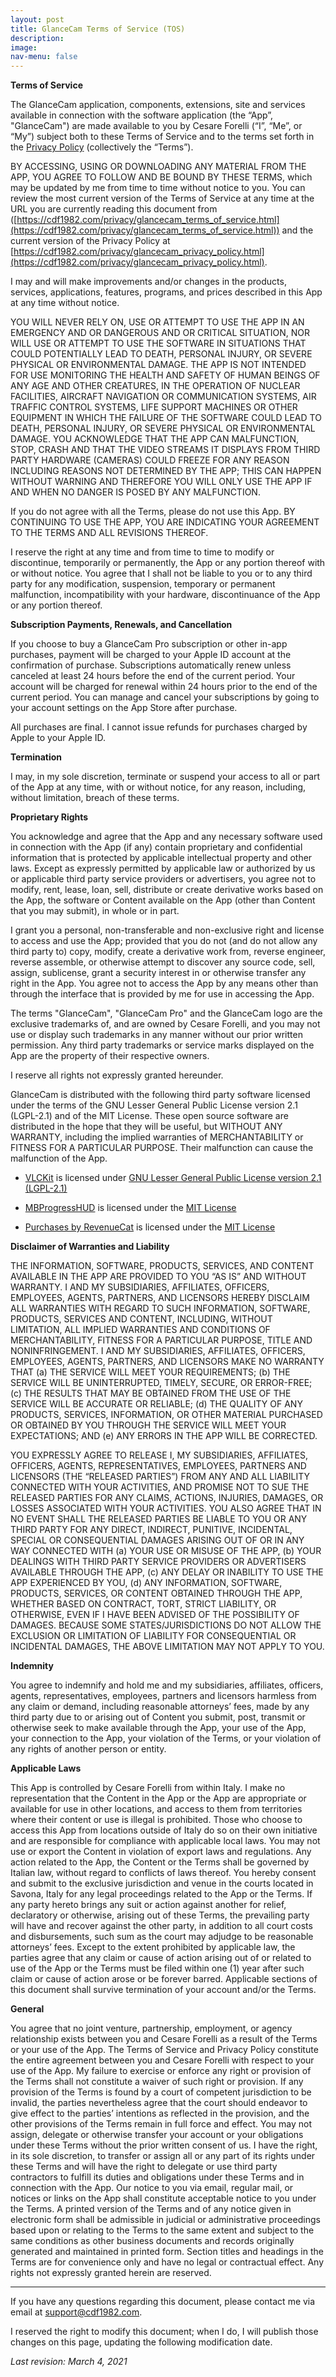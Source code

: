 ```yaml
---
layout: post
title: GlanceCam Terms of Service (TOS)
description:
image:
nav-menu: false
---
```

**Terms of Service**

The GlanceCam application, components, extensions, site and services available in connection with the software application (the “App”, "GlanceCam") are made available to you by Cesare Forelli (“I”, “Me”, or “My”) subject both to these Terms of Service and to the terms set forth in the [Privacy Policy](https://cdf1982.com/privacy/glancecam_privacy_policy.html) (collectively the “Terms”).

BY ACCESSING, USING OR DOWNLOADING ANY MATERIAL FROM THE APP, YOU AGREE TO FOLLOW AND BE BOUND BY THESE TERMS, which may be updated by me from time to time without notice to you.
You can review the most current version of the Terms of Service at any time at the URL you are currently reading this document from ([https://cdf1982.com/privacy/glancecam_terms_of_service.html](https://cdf1982.com/privacy/glancecam_terms_of_service.html)) and the current version of the Privacy Policy at [https://cdf1982.com/privacy/glancecam_privacy_policy.html](https://cdf1982.com/privacy/glancecam_privacy_policy.html).

I may and will make improvements and/or changes in the products, services, applications, features, programs, and prices described in this App at any time without notice.

YOU WILL NEVER RELY ON, USE OR ATTEMPT TO USE THE APP IN AN EMERGENCY AND OR DANGEROUS AND OR CRITICAL SITUATION, NOR WILL USE OR ATTEMPT TO USE THE SOFTWARE IN SITUATIONS THAT COULD POTENTIALLY LEAD TO DEATH, PERSONAL INJURY, OR SEVERE PHYSICAL OR ENVIRONMENTAL DAMAGE.
THE APP IS NOT INTENDED FOR USE MONITORING THE HEALTH AND SAFETY OF HUMAN BEINGS OF ANY AGE AND OTHER CREATURES, IN THE OPERATION OF NUCLEAR FACILITIES, AIRCRAFT NAVIGATION OR COMMUNICATION SYSTEMS, AIR TRAFFIC CONTROL SYSTEMS, LIFE SUPPORT MACHINES OR OTHER EQUIPMENT IN WHICH THE FAILURE OF THE SOFTWARE COULD LEAD TO DEATH, PERSONAL INJURY, OR SEVERE PHYSICAL OR ENVIRONMENTAL DAMAGE.
YOU ACKNOWLEDGE THAT THE APP CAN MALFUNCTION, STOP, CRASH AND THAT THE VIDEO STREAMS IT DISPLAYS FROM THIRD PARTY HARDWARE (CAMERAS) COULD FREEZE FOR ANY REASON INCLUDING REASONS NOT DETERMINED BY THE APP; THIS CAN HAPPEN WITHOUT WARNING AND THEREFORE YOU WILL ONLY USE THE APP IF AND WHEN NO DANGER IS POSED BY ANY MALFUNCTION.

If you do not agree with all the Terms, please do not use this App. BY CONTINUING TO USE THE APP, YOU ARE INDICATING YOUR AGREEMENT TO THE TERMS AND ALL REVISIONS THEREOF.

I reserve the right at any time and from time to time to modify or discontinue, temporarily or permanently, the App or any portion thereof with or without notice.
You agree that I shall not be liable to you or to any third party for any modification, suspension, temporary or permanent malfunction, incompatibility with your hardware, discontinuance of the App or any portion thereof.


**Subscription Payments, Renewals, and Cancellation**

If you choose to buy a GlanceCam Pro subscription or other in-app purchases, payment will be charged to your Apple ID account at the confirmation of purchase.
Subscriptions automatically renew unless canceled at least 24 hours before the end of the current period. Your account will be charged for renewal within 24 hours prior to the end of the current period. You can manage and cancel your subscriptions by going to your account settings on the App Store after purchase.

All purchases are final. I cannot issue refunds for purchases charged by Apple to your Apple ID.


**Termination**

I may, in my sole discretion, terminate or suspend your access to all or part of the App at any time, with or without notice, for any reason, including, without limitation, breach of these terms.


**Proprietary Rights**

You acknowledge and agree that the App and any necessary software used in connection with the App (if any) contain proprietary and confidential information that is protected by applicable intellectual property and other laws. Except as expressly permitted by applicable law or authorized by us or applicable third party service providers or advertisers, you agree not to modify, rent, lease, loan, sell, distribute or create derivative works based on the App, the software or Content available on the App (other than Content that you may submit), in whole or in part.

I grant you a personal, non-transferable and non-exclusive right and license to access and use the App; provided that you do not (and do not allow any third party to) copy, modify, create a derivative work from, reverse engineer, reverse assemble, or otherwise attempt to discover any source code, sell, assign, sublicense, grant a security interest in or otherwise transfer any right in the App. You agree not to access the App by any means other than through the interface that is provided by me for use in accessing the App.

The terms "GlanceCam", "GlanceCam Pro" and the GlanceCam logo are the exclusive trademarks of, and are owned by Cesare Forelli, and you may not use or display such trademarks in any manner without our prior written permission. Any third party trademarks or service marks displayed on the App are the property of their respective owners.

I reserve all rights not expressly granted hereunder.

GlanceCam is distributed with the following third party software licensed under the terms of the GNU Lesser General Public License version 2.1 (LGPL-2.1) and of the MIT License. These open source software are distributed in the hope that they will be useful, but WITHOUT ANY WARRANTY, including the implied warranties of MERCHANTABILITY or FITNESS FOR A PARTICULAR PURPOSE. Their malfunction can cause the malfunction of the App.

- [VLCKit](https://code.videolan.org/videolan/VLCKit) is licensed under [GNU Lesser General Public License version 2.1 (LGPL-2.1)](https://opensource.org/licenses/LGPL-2.1/)

- [MBProgressHUD](https://github.com/jdg/MBProgressHUD) is licensed under the [MIT License](https://opensource.org/licenses/LGPL-2.1/)

- [Purchases by RevenueCat](https://github.com/RevenueCat/purchases-ios) is licensed under the [MIT License](https://opensource.org/licenses/LGPL-2.1/)


**Disclaimer of Warranties and Liability**

THE INFORMATION, SOFTWARE, PRODUCTS, SERVICES, AND CONTENT AVAILABLE IN THE APP ARE PROVIDED TO YOU “AS IS” AND WITHOUT WARRANTY. I AND MY SUBSIDIARIES, AFFILIATES, OFFICERS, EMPLOYEES, AGENTS, PARTNERS, AND LICENSORS HEREBY DISCLAIM ALL WARRANTIES WITH REGARD TO SUCH INFORMATION, SOFTWARE, PRODUCTS, SERVICES AND CONTENT, INCLUDING, WITHOUT LIMITATION, ALL IMPLIED WARRANTIES AND CONDITIONS OF MERCHANTABILITY, FITNESS FOR A PARTICULAR PURPOSE, TITLE AND NONINFRINGEMENT. I AND MY SUBSIDIARIES, AFFILIATES, OFFICERS, EMPLOYEES, AGENTS, PARTNERS, AND LICENSORS MAKE NO WARRANTY THAT (a) THE SERVICE WILL MEET YOUR REQUIREMENTS; (b) THE SERVICE WILL BE UNINTERRUPTED, TIMELY, SECURE, OR ERROR-FREE; (c) THE RESULTS THAT MAY BE OBTAINED FROM THE USE OF THE SERVICE WILL BE ACCURATE OR RELIABLE; (d) THE QUALITY OF ANY PRODUCTS, SERVICES, INFORMATION, OR OTHER MATERIAL PURCHASED OR OBTAINED BY YOU THROUGH THE SERVICE WILL MEET YOUR EXPECTATIONS; AND (e) ANY ERRORS IN THE APP WILL BE CORRECTED.

YOU EXPRESSLY AGREE TO RELEASE I, MY SUBSIDIARIES, AFFILIATES, OFFICERS, AGENTS, REPRESENTATIVES, EMPLOYEES, PARTNERS AND LICENSORS (THE “RELEASED PARTIES”) FROM ANY AND ALL LIABILITY CONNECTED WITH YOUR ACTIVITIES, AND PROMISE NOT TO SUE THE RELEASED PARTIES FOR ANY CLAIMS, ACTIONS, INJURIES, DAMAGES, OR LOSSES ASSOCIATED WITH YOUR ACTIVITIES. YOU ALSO AGREE THAT IN NO EVENT SHALL THE RELEASED PARTIES BE LIABLE TO YOU OR ANY THIRD PARTY FOR ANY DIRECT, INDIRECT, PUNITIVE, INCIDENTAL, SPECIAL OR CONSEQUENTIAL DAMAGES ARISING OUT OF OR IN ANY WAY CONNECTED WITH (a) YOUR USE OR MISUSE OF THE APP, (b) YOUR DEALINGS WITH THIRD PARTY SERVICE PROVIDERS OR ADVERTISERS AVAILABLE THROUGH THE APP, (c) ANY DELAY OR INABILITY TO USE THE APP EXPERIENCED BY YOU, (d) ANY INFORMATION, SOFTWARE, PRODUCTS, SERVICES, OR CONTENT OBTAINED THROUGH THE APP, WHETHER BASED ON CONTRACT, TORT, STRICT LIABILITY, OR OTHERWISE, EVEN IF I HAVE BEEN ADVISED OF THE POSSIBILITY OF DAMAGES. BECAUSE SOME STATES/JURISDICTIONS DO NOT ALLOW THE EXCLUSION OR LIMITATION OF LIABILITY FOR CONSEQUENTIAL OR INCIDENTAL DAMAGES, THE ABOVE LIMITATION MAY NOT APPLY TO YOU.


**Indemnity**

You agree to indemnify and hold me and my subsidiaries, affiliates, officers, agents, representatives, employees, partners and licensors harmless from any claim or demand, including reasonable attorneys’ fees, made by any third party due to or arising out of Content you submit, post, transmit or otherwise seek to make available through the App, your use of the App, your connection to the App, your violation of the Terms, or your violation of any rights of another person or entity.


**Applicable Laws**

This App is controlled by Cesare Forelli from within Italy. I make no representation that the Content in the App or the App are appropriate or available for use in other locations, and access to them from territories where their content or use is illegal is prohibited. Those who choose to access this App from locations outside of Italy do so on their own initiative and are responsible for compliance with applicable local laws. You may not use or export the Content in violation of export laws and regulations. Any action related to the App, the Content or the Terms shall be governed by Italian law, without regard to conflicts of laws thereof. You hereby consent and submit to the exclusive jurisdiction and venue in the courts located in Savona, Italy for any legal proceedings related to the App or the Terms. If any party hereto brings any suit or action against another for relief, declaratory or otherwise, arising out of these Terms, the prevailing party will have and recover against the other party, in addition to all court costs and disbursements, such sum as the court may adjudge to be reasonable attorneys’ fees. Except to the extent prohibited by applicable law, the parties agree that any claim or cause of action arising out of or related to use of the App or the Terms must be filed within one (1) year after such claim or cause of action arose or be forever barred. Applicable sections of this document shall survive termination of your account and/or the Terms.


**General**

You agree that no joint venture, partnership, employment, or agency relationship exists between you and Cesare Forelli as a result of the Terms or your use of the App. The Terms of Service and Privacy Policy constitute the entire agreement between you and Cesare Forelli with respect to your use of the App. My failure to exercise or enforce any right or provision of the Terms shall not constitute a waiver of such right or provision. If any provision of the Terms is found by a court of competent jurisdiction to be invalid, the parties nevertheless agree that the court should endeavor to give effect to the parties’ intentions as reflected in the provision, and the other provisions of the Terms remain in full force and effect. You may not assign, delegate or otherwise transfer your account or your obligations under these Terms without the prior written consent of us. I have the right, in its sole discretion, to transfer or assign all or any part of its rights under these Terms and will have the right to delegate or use third party contractors to fulfill its duties and obligations under these Terms and in connection with the App. Our notice to you via email, regular mail, or notices or links on the App shall constitute acceptable notice to you under the Terms. A printed version of the Terms and of any notice given in electronic form shall be admissible in judicial or administrative proceedings based upon or relating to the Terms to the same extent and subject to the same conditions as other business documents and records originally generated and maintained in printed form. Section titles and headings in the Terms are for convenience only and have no legal or contractual effect. Any rights not expressly granted herein are reserved.

---

If you have any questions regarding this document, please contact me via email at [support@cdf1982.com](mailto:support@cdf1982.com).

I reserved the right to modify this document; when I do, I will publish those changes on this page, updating the following modification date.

*Last revision: March 4, 2021*